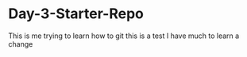 # Day-3-Starter-Repo
This is me trying to learn how to git
this is a test
I have much to learn
a change 